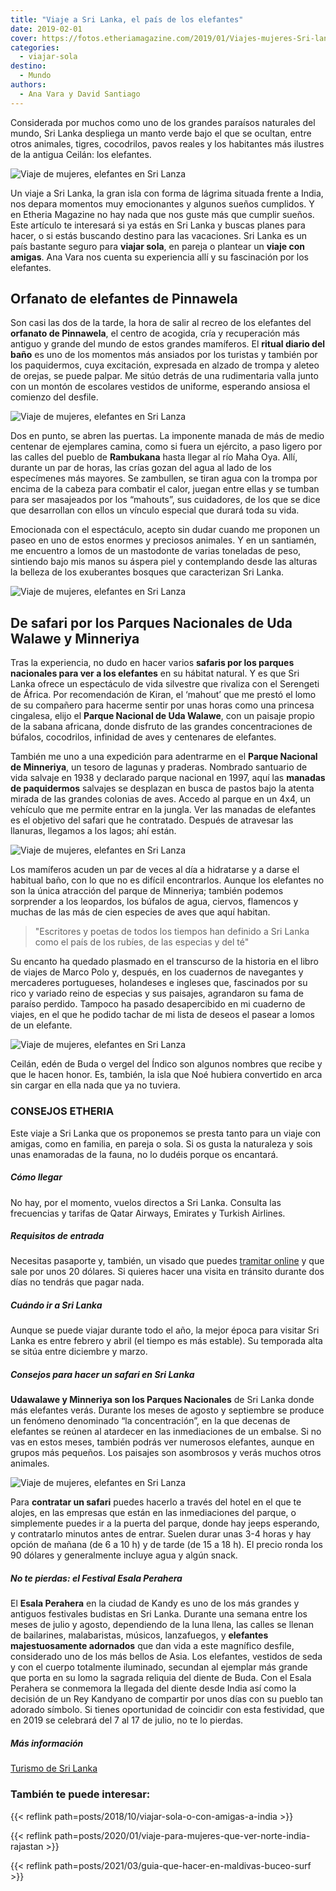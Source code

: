 ```yaml
---
title: "Viaje a Sri Lanka, el país de los elefantes"
date: 2019-02-01
cover: https://fotos.etheriamagazine.com/2019/01/Viajes-mujeres-Sri-lanka-7.jpg
categories: 
  - viajar-sola
destino: 
  - Mundo
authors: 
  - Ana Vara y David Santiago
---
```


Considerada por muchos como uno de los grandes paraísos naturales del mundo, Sri Lanka despliega un manto verde bajo el que se ocultan, entre otros animales, tigres, cocodrilos, pavos reales y los habitantes más ilustres de la antigua Ceilán: los elefantes.

![Viaje de mujeres, elefantes en Sri Lanza](https://fotos.etheriamagazine.com/2019/01/Viajes-mujeres-Sri-lanka-2.jpg "Safari para ver elefantes en Sri Lanka.")

Un viaje a Sri Lanka, la gran isla con forma de lágrima situada frente a India, nos 
depara momentos muy emocionantes y algunos sueños cumplidos. Y en Etheria Magazine no 
hay nada que nos guste más que cumplir sueños. Este artículo te interesará si ya estás 
en Sri Lanka y buscas planes para hacer, o si estás buscando destino para las 
vacaciones. Sri Lanka es un país bastante seguro para **viajar sola**, en pareja o 
plantear un **viaje con amigas**. Ana Vara nos cuenta su experiencia allí y su 
fascinación por los elefantes. 

## Orfanato de elefantes de Pinnawela

Son casi las dos de la tarde, la hora de salir al recreo de los elefantes del **orfanato 
de Pinnawela**, el centro de acogida, cría y recuperación más antiguo y grande del mundo 
de estos grandes mamíferos. El **ritual diario del baño** es uno de los momentos más 
ansiados por los turistas y también por los paquidermos, cuya excitación, expresada en 
alzado de trompa y aleteo de orejas, se puede palpar. Me sitúo detrás de una 
rudimentaria valla junto con un montón de escolares vestidos de uniforme, esperando 
ansiosa el comienzo del desfile. 

![Viaje de mujeres, elefantes en Sri Lanza](https://fotos.etheriamagazine.com/2019/01/Viajes-mujeres-Sri-lanka-3.jpg "Orfanato de elefantes en Sri Lanka.")

Dos en punto, se abren las puertas. La imponente manada de más de medio centenar de 
ejemplares camina, como si fuera un ejército, a paso ligero por las calles del pueblo de 
**Rambukana** hasta llegar al río Maha Oya. Allí, durante un par de horas, las crías 
gozan del agua al lado de los especímenes más mayores. Se zambullen, se tiran agua con 
la trompa por encima de la cabeza para combatir el calor, juegan entre ellas y se tumban 
para ser masajeados por los “mahouts”, sus cuidadores, de los que se dice que 
desarrollan con ellos un vínculo especial que durará toda su vida. 

Emocionada con el espectáculo, acepto sin dudar cuando me proponen un paseo en uno de 
estos enormes y preciosos animales. Y en un santiamén, me encuentro a lomos de un 
mastodonte de varias toneladas de peso, sintiendo bajo mis manos su áspera piel y 
contemplando desde las alturas la belleza de los exuberantes bosques que caracterizan 
Sri Lanka. 

![Viaje de mujeres, elefantes en Sri Lanza](https://fotos.etheriamagazine.com/2019/01/Viajes-mujeres-Sri-lanka-4.jpg "Los elefantes se dirigen al río para beber agua y darse un baño.")

## De safari por los Parques Nacionales de Uda Walawe y Minneriya

Tras la experiencia, no dudo en hacer varios **safaris por los parques nacionales para 
ver a los elefantes** en su hábitat natural. Y es que Sri Lanka ofrece un espectáculo de 
vida silvestre que rivaliza con el Serengeti de África. Por recomendación de Kiran, el 
‘mahout’ que me prestó el lomo de su compañero para hacerme sentir por unas horas como 
una princesa cingalesa, elijo el **Parque Nacional de Uda Walawe**, con un paisaje 
propio de la sabana africana, donde disfruto de las grandes concentraciones de búfalos, 
cocodrilos, infinidad de aves y centenares de elefantes. 

También me uno a una expedición para adentrarme en el **Parque Nacional de Minneriya**, 
un tesoro de lagunas y praderas. Nombrado santuario de vida salvaje en 1938 y declarado 
parque nacional en 1997, aquí las **manadas de paquidermos** salvajes se desplazan en 
busca de pastos bajo la atenta mirada de las grandes colonias de aves. Accedo al parque 
en un 4x4, un vehículo que me permite entrar en la jungla. Ver las manadas de elefantes 
es el objetivo del safari que he contratado. Después de atravesar las llanuras, llegamos 
a los lagos; ahí están. 

![Viaje de mujeres, elefantes en Sri Lanza](https://fotos.etheriamagazine.com/2019/01/Viajes-mujeres-Sri-lanka-1.jpg "Un paseo en elefante es una experiencia inolvidable.")

Los mamíferos acuden un par de veces al día a hidratarse y a darse el habitual baño, con 
lo que no es difícil encontrarlos. Aunque los elefantes no son la única atracción del 
parque de Minneriya; también podemos sorprender a los leopardos, los búfalos de agua, 
ciervos, flamencos y muchas de las más de cien especies de aves que aquí habitan. 

> "Escritores y poetas de todos los tiempos han definido a Sri Lanka como el país de los 
> rubíes, de las especias y del té" 

Su encanto ha quedado plasmado en el transcurso de la historia en el libro de viajes de 
Marco Polo y, después, en los cuadernos de navegantes y mercaderes portugueses, 
holandeses e ingleses que, fascinados por su rico y variado reino de especias y sus 
paisajes, agrandaron su fama de paraíso perdido. Tampoco ha pasado desapercibido en mi 
cuaderno de viajes, en el que he podido tachar de mi lista de deseos el pasear a lomos 
de un elefante. 

![Viaje de mujeres, elefantes en Sri Lanza](https://fotos.etheriamagazine.com/2019/01/Viajes-mujeres-Sri-lanka-elefantes.jpg "Elefantes en Sri Lanka.")

Ceilán, edén de Buda o vergel del Índico son algunos nombres que recibe y que le hacen 
honor. Es, también, la isla que Noé hubiera convertido en arca sin cargar en ella nada 
que ya no tuviera. 

### CONSEJOS ETHERIA

Este viaje a Sri Lanka que os proponemos se presta tanto para un viaje con amigas, como 
en familia, en pareja o sola. Si os gusta la naturaleza y sois unas enamoradas de la 
fauna, no lo dudéis porque os encantará. 

##### Cómo llegar

No hay, por el momento, vuelos directos a Sri Lanka. Consulta las frecuencias y tarifas 
de Qatar Airways, Emirates y Turkish Airlines. 

##### Requisitos de entrada

Necesitas pasaporte y, también, un visado que puedes [tramitar 
online](http://www.eta.gov.lk/slvisa/visainfo/center.jsp?locale=es_ES) y que sale por 
unos 20 dólares. Si quieres hacer una visita en tránsito durante dos días no tendrás que 
pagar nada. 

##### Cuándo ir a Sri Lanka

Aunque se puede viajar durante todo el año, la mejor época para visitar Sri Lanka es 
entre febrero y abril (el tiempo es más estable). Su temporada alta se sitúa entre 
diciembre y marzo. 

##### Consejos para hacer un safari en Sri Lanka

**Udawalawe y Minneriya son los Parques Nacionales** de Sri Lanka donde más elefantes 
verás. Durante los meses de agosto y septiembre se produce un fenómeno denominado “la 
concentración”, en la que decenas de elefantes se reúnen al atardecer en las 
inmediaciones de un embalse. Si no vas en estos meses, también podrás ver numerosos 
elefantes, aunque en grupos más pequeños. Los paisajes son asombrosos y verás muchos 
otros animales. 

![Viaje de mujeres, elefantes en Sri Lanza](https://fotos.etheriamagazine.com/2019/01/Viajes-mujeres-Sri-lanka-7.jpg "Entre los elefantes y los cuidadores se establece un vínculo especial.")

Para **contratar un safari** puedes hacerlo a través del hotel en el que te alojes, en 
las empresas que están en las inmediaciones del parque, o simplemente puedes ir a la 
puerta del parque, donde hay jeeps esperando, y contratarlo minutos antes de entrar. 
Suelen durar unas 3-4 horas y hay opción de mañana (de 6 a 10 h) y de tarde (de 15 a 18 
h). El precio ronda los 90 dólares y generalmente incluye agua y algún snack. 

##### No te pierdas: el Festival Esala Perahera

El **Esala Perahera** en la ciudad de Kandy es uno de los más grandes y antiguos 
festivales budistas en Sri Lanka. Durante una semana entre los meses de julio y agosto, 
dependiendo de la luna llena, las calles se llenan de bailarines, malabaristas, músicos, 
lanzafuegos, y **elefantes majestuosamente adornados** que dan vida a este magnífico 
desfile, considerado uno de los más bellos de Asia. Los elefantes, vestidos de seda y 
con el cuerpo totalmente iluminado, secundan al ejemplar más grande que porta en su lomo 
la sagrada reliquia del diente de Buda. Con el Esala Perahera se conmemora la llegada 
del diente desde India así como la decisión de un Rey Kandyano de compartir por unos 
días con su pueblo tan adorado símbolo. Si tienes oportunidad de coincidir con esta 
festividad, que en 2019 se celebrará del 7 al 17 de julio, no te lo pierdas. 

##### Más información

[Turismo de Sri Lanka](http://www.srilanka.travel/) 

### También te puede interesar:

{{< reflink path=posts/2018/10/viajar-sola-o-con-amigas-a-india >}} 

{{< reflink path=posts/2020/01/viaje-para-mujeres-que-ver-norte-india-rajastan >}} 

{{< reflink path=posts/2021/03/guia-que-hacer-en-maldivas-buceo-surf >}}
